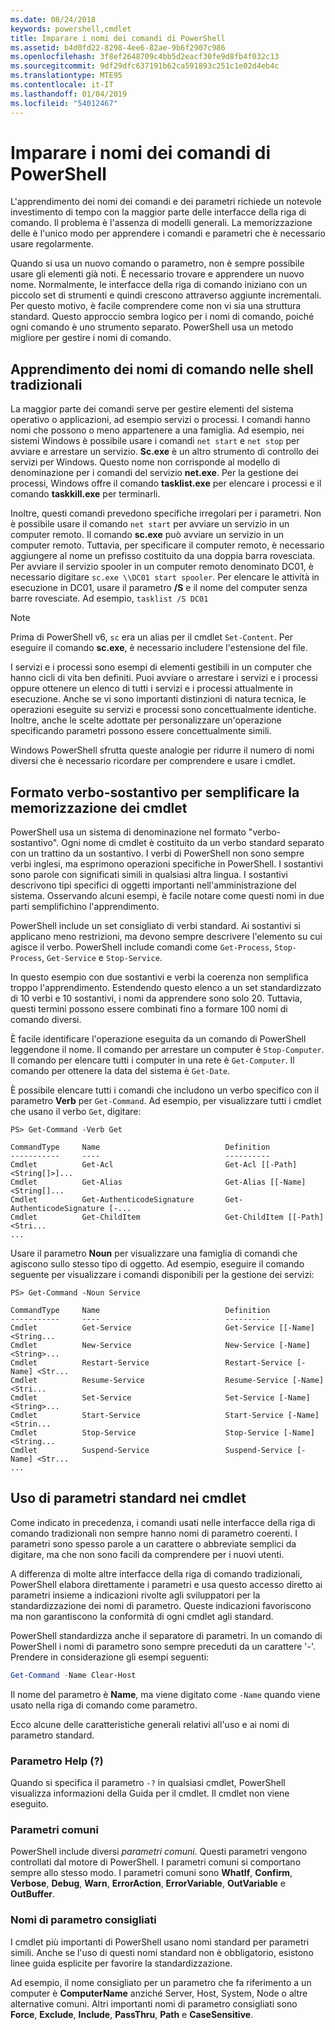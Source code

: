 ```yaml
---
ms.date: 08/24/2018
keywords: powershell,cmdlet
title: Imparare i nomi dei comandi di PowerShell
ms.assetid: b4d0fd22-8298-4ee6-82ae-9b6f2907c986
ms.openlocfilehash: 3f8ef2648709c4bb5d2eacf30fe9d8fb4f032c13
ms.sourcegitcommit: 9df29dfc637191b62ca591893c251c1e02d4eb4c
ms.translationtype: MTE95
ms.contentlocale: it-IT
ms.lasthandoff: 01/04/2019
ms.locfileid: "54012467"
---
```

# <a name="learning-powershell-command-names"></a>Imparare i nomi dei comandi di PowerShell

L'apprendimento dei nomi dei comandi e dei parametri richiede un notevole investimento di tempo con la maggior parte delle interfacce della riga di comando. Il problema è l'assenza di modelli generali. La memorizzazione delle è l'unico modo per apprendere i comandi e parametri che è necessario usare regolarmente.

Quando si usa un nuovo comando o parametro, non è sempre possibile usare gli elementi già noti. È necessario trovare e apprendere un nuovo nome. Normalmente, le interfacce della riga di comando iniziano con un piccolo set di strumenti e quindi crescono attraverso aggiunte incrementali. Per questo motivo, è facile comprendere come non vi sia una struttura standard.
Questo approccio sembra logico per i nomi di comando, poiché ogni comando è uno strumento separato. PowerShell usa un metodo migliore per gestire i nomi di comando.

## <a name="learning-command-names-in-traditional-shells"></a>Apprendimento dei nomi di comando nelle shell tradizionali

La maggior parte dei comandi serve per gestire elementi del sistema operativo o applicazioni, ad esempio servizi o processi. I comandi hanno nomi che possono o meno appartenere a una famiglia. Ad esempio, nei sistemi Windows è possibile usare i comandi `net start` e `net stop` per avviare e arrestare un servizio. **Sc.exe** è un altro strumento di controllo dei servizi per Windows. Questo nome non corrisponde al modello di denominazione per i comandi del servizio **net.exe**. Per la gestione dei processi, Windows offre il comando **tasklist.exe** per elencare i processi e il comando **taskkill.exe** per terminarli.

Inoltre, questi comandi prevedono specifiche irregolari per i parametri. Non è possibile usare il comando `net start` per avviare un servizio in un computer remoto. Il comando **sc.exe** può avviare un servizio in un computer remoto. Tuttavia, per specificare il computer remoto, è necessario aggiungere al nome un prefisso costituito da una doppia barra rovesciata. Per avviare il servizio spooler in un computer remoto denominato DC01, è necessario digitare `sc.exe \\DC01 start spooler`.
Per elencare le attività in esecuzione in DC01, usare il parametro **/S** e il nome del computer senza barre rovesciate. Ad esempio, `tasklist /S DC01`

> [!NOTE]
> Prima di PowerShell v6, `sc` era un alias per il cmdlet `Set-Content`. Per eseguire il comando **sc.exe**, è necessario includere l'estensione del file.

I servizi e i processi sono esempi di elementi gestibili in un computer che hanno cicli di vita ben definiti. Puoi avviare o arrestare i servizi e i processi oppure ottenere un elenco di tutti i servizi e i processi attualmente in esecuzione. Anche se vi sono importanti distinzioni di natura tecnica, le operazioni eseguite su servizi e processi sono concettualmente identiche. Inoltre, anche le scelte adottate per personalizzare un'operazione specificando parametri possono essere concettualmente simili.

Windows PowerShell sfrutta queste analogie per ridurre il numero di nomi diversi che è necessario ricordare per comprendere e usare i cmdlet.

## <a name="cmdlets-use-verb-noun-names-to-reduce-command-memorization"></a>Formato verbo-sostantivo per semplificare la memorizzazione dei cmdlet

PowerShell usa un sistema di denominazione nel formato "verbo-sostantivo". Ogni nome di cmdlet è costituito da un verbo standard separato con un trattino da un sostantivo. I verbi di PowerShell non sono sempre verbi inglesi, ma esprimono operazioni specifiche in PowerShell. I sostantivi sono parole con significati simili in qualsiasi altra lingua. I sostantivi descrivono tipi specifici di oggetti importanti nell'amministrazione del sistema. Osservando alcuni esempi, è facile notare come questi nomi in due parti semplifichino l'apprendimento.

PowerShell include un set consigliato di verbi standard. Ai sostantivi si applicano meno restrizioni, ma devono sempre descrivere l'elemento su cui agisce il verbo. PowerShell include comandi come `Get-Process`, `Stop-Process`, `Get-Service` e `Stop-Service`.

In questo esempio con due sostantivi e verbi la coerenza non semplifica troppo l'apprendimento. Estendendo questo elenco a un set standardizzato di 10 verbi e 10 sostantivi, i nomi da apprendere sono solo 20.
Tuttavia, questi termini possono essere combinati fino a formare 100 nomi di comando diversi.

È facile identificare l'operazione eseguita da un comando di PowerShell leggendone il nome. Il comando per arrestare un computer è `Stop-Computer`. Il comando per elencare tutti i computer in una rete è `Get-Computer`. Il comando per ottenere la data del sistema è `Get-Date`.

È possibile elencare tutti i comandi che includono un verbo specifico con il parametro **Verb** per `Get-Command`. Ad esempio, per visualizzare tutti i cmdlet che usano il verbo `Get`, digitare:

```
PS> Get-Command -Verb Get

CommandType     Name                            Definition
-----------     ----                            ----------
Cmdlet          Get-Acl                         Get-Acl [[-Path] <String[]>]...
Cmdlet          Get-Alias                       Get-Alias [[-Name] <String[]...
Cmdlet          Get-AuthenticodeSignature       Get-AuthenticodeSignature [-...
Cmdlet          Get-ChildItem                   Get-ChildItem [[-Path] <Stri...
...
```

Usare il parametro **Noun** per visualizzare una famiglia di comandi che agiscono sullo stesso tipo di oggetto. Ad esempio, eseguire il comando seguente per visualizzare i comandi disponibili per la gestione dei servizi:

```
PS> Get-Command -Noun Service

CommandType     Name                            Definition
-----------     ----                            ----------
Cmdlet          Get-Service                     Get-Service [[-Name] <String...
Cmdlet          New-Service                     New-Service [-Name] <String>...
Cmdlet          Restart-Service                 Restart-Service [-Name] <Str...
Cmdlet          Resume-Service                  Resume-Service [-Name] <Stri...
Cmdlet          Set-Service                     Set-Service [-Name] <String>...
Cmdlet          Start-Service                   Start-Service [-Name] <Strin...
Cmdlet          Stop-Service                    Stop-Service [-Name] <String...
Cmdlet          Suspend-Service                 Suspend-Service [-Name] <Str...
...
```

## <a name="cmdlets-use-standard-parameters"></a>Uso di parametri standard nei cmdlet

Come indicato in precedenza, i comandi usati nelle interfacce della riga di comando tradizionali non sempre hanno nomi di parametro coerenti. I parametri sono spesso parole a un carattere o abbreviate semplici da digitare, ma che non sono facili da comprendere per i nuovi utenti.

A differenza di molte altre interfacce della riga di comando tradizionali, PowerShell elabora direttamente i parametri e usa questo accesso diretto ai parametri insieme a indicazioni rivolte agli sviluppatori per la standardizzazione dei nomi di parametro. Queste indicazioni favoriscono ma non garantiscono la conformità di ogni cmdlet agli standard.

PowerShell standardizza anche il separatore di parametri. In un comando di PowerShell i nomi di parametro sono sempre preceduti da un carattere '-'. Prendere in considerazione gli esempi seguenti:

```powershell
Get-Command -Name Clear-Host
```

Il nome del parametro è **Name**, ma viene digitato come `-Name` quando viene usato nella riga di comando come parametro.

Ecco alcune delle caratteristiche generali relativi all'uso e ai nomi di parametro standard.

### <a name="the-help-parameter-"></a>Parametro Help (?)

Quando si specifica il parametro `-?` in qualsiasi cmdlet, PowerShell visualizza informazioni della Guida per il cmdlet.
Il cmdlet non viene eseguito.

### <a name="common-parameters"></a>Parametri comuni

PowerShell include diversi *parametri comuni*. Questi parametri vengono controllati dal motore di PowerShell. I parametri comuni si comportano sempre allo stesso modo. I parametri comuni sono **WhatIf**, **Confirm**, **Verbose**, **Debug**, **Warn**, **ErrorAction**, **ErrorVariable**, **OutVariable** e **OutBuffer**.

### <a name="recommended-parameter-names"></a>Nomi di parametro consigliati

I cmdlet più importanti di PowerShell usano nomi standard per parametri simili. Anche se l'uso di questi nomi standard non è obbligatorio, esistono linee guida esplicite per favorire la standardizzazione.

Ad esempio, il nome consigliato per un parametro che fa riferimento a un computer è **ComputerName** anziché Server, Host, System, Node o altre alternative comuni. Altri importanti nomi di parametro consigliati sono **Force**, **Exclude**, **Include**, **PassThru**, **Path** e **CaseSensitive**.
